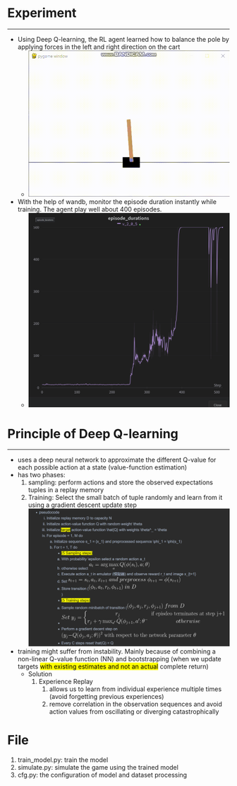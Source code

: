# Experiment
________________________________
- Using Deep Q-learning, the RL agent learned how to balance the pole by applying forces in the left and right direction on the cart
  - ![simutation_v_2_0_5.gif](./img_n_video/simutation_v_2_0_5.gif)
- With the help of wandb, monitor the episode duration instantly while training. The agent play well about 400 episodes.
  - ![Optional Text](./img_n_video/episode_duraions_curve.png)

# Principle of Deep Q-learning
___________________________________

  - uses a deep neural network to approximate the different Q-value for each possible action at a state (value-function estimation)
  - has two phases:
    1. sampling: perform actions and store the observed expectations tuples in a replay memory
    2. Training: Select the small batch of tuple randomly and learn from it using a gradient descent update step
![Optional Text](./img_n_video/DQN_psaudocode.png)
  - training might suffer from instability. Mainly because of combining a non-linear Q-value function (NN) and bootstrapping (when we update targets <mark>with existing estimates and not an actual</mark> complete return)
    - Solution
      1. Experience Replay
         1. allows us to learn from individual experience multiple times (avoid forgetting previous experiences)
         2. remove correlation in the observation sequences and avoid action values from oscillating or diverging catastrophically 

# File
1. train_model.py: train the model
2. simulate.py: simulate the game using the trained model
3. cfg.py: the configuration of model and dataset processing
